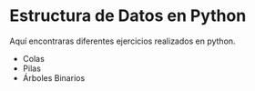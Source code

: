 # Estructura de Datos en Python

Aquí encontraras diferentes ejercicios realizados en python.

- Colas
- Pilas
- Árboles Binarios
